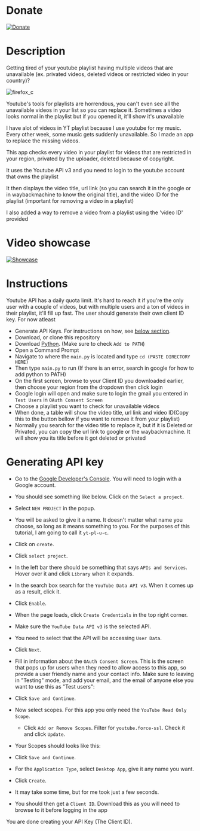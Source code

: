 # Donate
[![Donate](https://img.shields.io/badge/Donate-PayPal-green.svg)](https://www.paypal.com/donate/?hosted_button_id=VC5HQFERW6276)

# Description
Getting tired of your youtube playlist having multiple videos that are unavailable (ex. privated videos, deleted videos or restricted video in your country)?

![firefox_c](https://user-images.githubusercontent.com/42913116/186098771-c4869d4d-0910-4f43-b8a8-9d05658dc1d2.png)

Youtube's tools for playlists are horrendous, you can't even see all the unavailable videos in your list so you can replace it. Sometimes a video looks normal in the playlist but if you opened it, it'll show it's unavailable

I have alot of videos in YT playlist because I use youtube for my music. Every other week, some music gets suddenly unavailable. So I made an app to replace the missing videos.

This app checks every video in your playlist for videos that are restricted in your region, privated by the uploader, deleted because of copyright.

It uses the Youtube API v3 and you need to login to the youtube account that owns the playlist

It then displays the video title, url link (so you can search it in the google or in waybackmachine to know the original title), and the video ID for the playlist (important for removing a video in a playlist)

I also added a way to remove a video from a playlist using the 'video ID' provided

# Video showcase
[![Showcase](http://i3.ytimg.com/vi/Kyv4HjHCtXs/hqdefault.jpg)](https://www.youtube.com/watch?v=Kyv4HjHCtXs)


# Instructions
Youtube API has a daily quota limit. It's hard to reach it if you're the only user with a couple of videos, but with multiple users and a ton of videos in their playlist, it'll fill up fast. The user should generate their own client ID key. For now atleast

* Generate API Keys. For instructions on how, see [below section](#Generating-API-key).
* Download, or clone this repository
* Download [Python](https://www.python.org/downloads/). (Make sure to check `Add to PATH`)
* Open a Command Prompt
* Navigate to where the `main.py` is located and type `cd (PASTE DIRECTORY HERE)`
* Then type `main.py` to run (If there is an error, search in google for how to add python to PATH)
* On the first screen, browse to your Client ID you downloaded earlier, then choose your region from the dropdown then click login
* Google login will open and make sure to login the gmail you entered in `Test Users` in `OAuth Consent Screen`
* Choose a playlist you want to check for unavailable videos
* When done, a table will show the video title, url link and video ID(Copy this to the button bellow if you want to remove it from your playlist)
* Normally you search for the video title to replace it, but if it is Deleted or Privated, you can copy the url link to google or the waybackmachine. It will show you its title before it got deleted or privated

# Generating API key
- Go to the [Google Developer's Console](https://console.developers.google.com/).
  You will need to login with a Google account.
- You should see something like below. Click on the `Select a project`.
- Select `NEW PROJECT` in the popup.
- You will be asked to give it a name. It doesn't matter what name you choose,
  so long as it means something to you. For the purposes of this tutorial, I am
  going to call it `yt-pl-u-c`.
- Click on `create`.
- Click `select project`.
- In the left bar there should be something that says `APIs and Services`. Hover
  over it and click `Library` when it expands.
- In the search box search for the `YouTube Data API v3`. When it comes up as a
  result, click it.
- Click `Enable`.
- When the page loads, click `Create Credentials` in the top right corner.
- Make sure the `YouTube Data API v3` is the selected API.
- You need to select that the API will be accessing `User Data`.
- Click `Next`.
- Fill in information about the `OAuth Consent Screen`. This is the screen that
  pops up for users when they need to allow access to this app, so provide a
  user friendly name and your contact info.
  Make sure to leaving in "Testing" mode, and add your email, and the email of
  anyone else you want to use this as "Test users":
- Click `Save and Continue`.
- Now select scopes. For this app you only need the `YouTube Read Only Scope`.
  - Click `Add or Remove Scopes`. Filter for `youtube.force-ssl`. Check it and
    click `Update`.
- Your Scopes should looks like this:

- Click `Save and Continue`.
- For the `Application Type`, select `Desktop App`, give it any name you want.
- Click `Create`.
- It may take some time, but for me took just a few seconds.
- You should then get a `Client ID`. Download this as you will need to browse to it before logging in the app

You are done creating your API Key (The Client ID).
